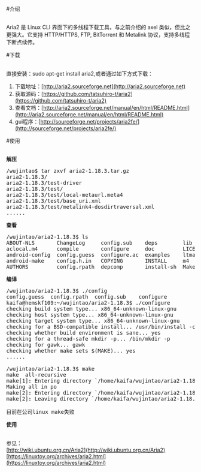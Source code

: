 #介绍
##
Aria2 是 Linux CLI 界面下的多线程下载工具，与之前介绍的 axel 类似，但比之更强大。它支持 HTTP/HTTPS, FTP, BitTorrent 和 Metalink 协议，支持多线程下断点续传。

#下载
##
直接安装：sudo apt-get install aria2,或者通过如下方式下载：

1. 下载地址：[http://aria2.sourceforge.net](http://aria2.sourceforge.net)
1. 获取源码：[https://github.com/tatsuhiro-t/aria2](https://github.com/tatsuhiro-t/aria2)
1. 查看文档：[http://aria2.sourceforge.net/manual/en/html/README.html](http://aria2.sourceforge.net/manual/en/html/README.html)
2. gui程序：[http://sourceforge.net/projects/aria2fe/](http://sourceforge.net/projects/aria2fe/)

#使用
##
**解压**
<pre>
/wujintao$ tar zxvf aria2-1.18.3.tar.gz
aria2-1.18.3/
aria2-1.18.3/test-driver
aria2-1.18.3/test/
aria2-1.18.3/test/local-metaurl.meta4
aria2-1.18.3/test/base_uri.xml
aria2-1.18.3/test/metalink4-dosdirtraversal.xml
......
</pre>

**查看**
<pre>
/wujintao/aria2-1.18.3$ ls
ABOUT-NLS       ChangeLog     config.sub    deps        lib              Makefile.in         mingw-release  README         test
aclocal.m4      compile       configure     doc         LICENSE.OpenSSL  makerelease         missing        README.html    test-driver
android-config  config.guess  configure.ac  examples    ltmain.sh        makerelease-osx.mk  NEWS           README.rst
android-make    config.h.in   COPYING       INSTALL     m4               mingw-build-memo    osx-package    script-helper
AUTHORS         config.rpath  depcomp       install-sh  Makefile.am      mingw-config        po             src
</pre>

**编译**
<pre>
/wujintao/aria2-1.18.3$ ./config
config.guess  config.rpath  config.sub    configure
kaifa@hemskf109:~/wujintao/aria2-1.18.3$ ./configure
checking build system type... x86_64-unknown-linux-gnu
checking host system type... x86_64-unknown-linux-gnu
checking target system type... x86_64-unknown-linux-gnu
checking for a BSD-compatible install... /usr/bin/install -c
checking whether build environment is sane... yes
checking for a thread-safe mkdir -p... /bin/mkdir -p
checking for gawk... gawk
checking whether make sets $(MAKE)... yes
......

/wujintao/aria2-1.18.3$ make
make  all-recursive
make[1]: Entering directory `/home/kaifa/wujintao/aria2-1.18.3'
Making all in po
make[2]: Entering directory `/home/kaifa/wujintao/aria2-1.18.3/po'
make[2]: Leaving directory `/home/kaifa/wujintao/aria2-1.18.3/po'

目前在公司linux make失败
</pre>

**使用**
##
参见：<br/>
[http://wiki.ubuntu.org.cn/Aria2](http://wiki.ubuntu.org.cn/Aria2)<br>
[https://linuxtoy.org/archives/aria2.html](https://linuxtoy.org/archives/aria2.html)